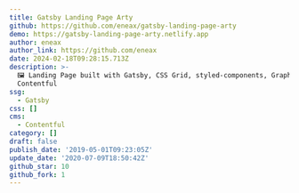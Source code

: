 ```yaml
---
title: Gatsby Landing Page Arty
github: https://github.com/eneax/gatsby-landing-page-arty
demo: https://gatsby-landing-page-arty.netlify.app
author: eneax
author_link: https://github.com/eneax
date: 2024-02-18T09:28:15.713Z
description: >-
  🖼 Landing Page built with Gatsby, CSS Grid, styled-components, GraphQL and
  Contentful
ssg:
  - Gatsby
css: []
cms:
  - Contentful
category: []
draft: false
publish_date: '2019-05-01T09:23:05Z'
update_date: '2020-07-09T18:50:42Z'
github_star: 10
github_fork: 1
---
```

